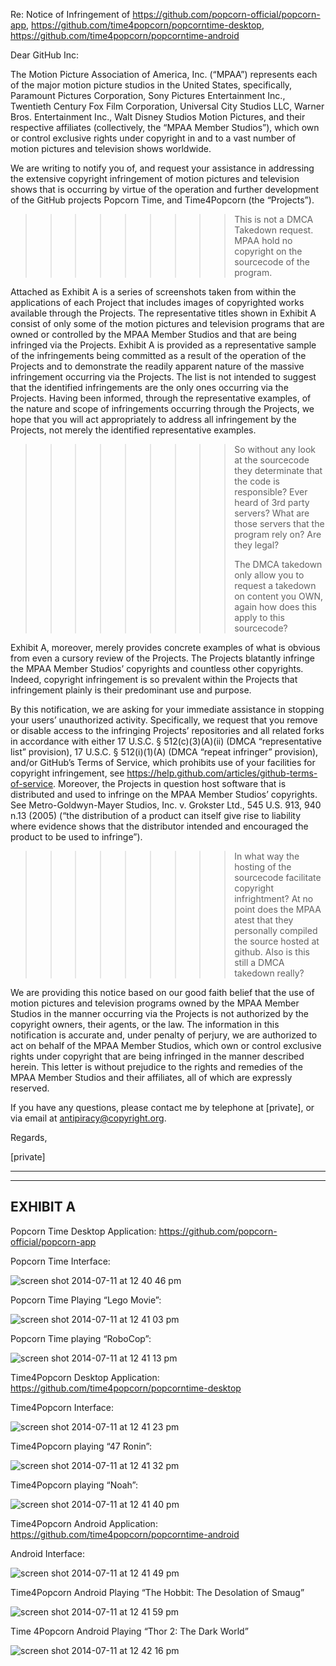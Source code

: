 Re: Notice of Infringement of https://github.com/popcorn-official/popcorn-app, 
https://github.com/time4popcorn/popcorntime-desktop, 
https://github.com/time4popcorn/popcorntime-android 
 
 
Dear GitHub Inc: 
 
The Motion Picture Association of America, Inc. (“MPAA”) represents each of the major motion 
picture studios in the United States, specifically, Paramount Pictures Corporation, Sony Pictures 
Entertainment Inc., Twentieth Century Fox Film Corporation, Universal City Studios LLC, 
Warner Bros. Entertainment Inc., Walt Disney Studios Motion Pictures, and their respective 
affiliates (collectively, the “MPAA Member Studios”), which own or control exclusive rights 
under copyright in and to a vast number of motion pictures and television shows worldwide. 
 
We are writing to notify you of, and request your assistance in addressing the extensive 
copyright infringement of motion pictures and television shows that is occurring by virtue of the 
operation and further development of the GitHub projects Popcorn Time, and Time4Popcorn (the 
“Projects”). 

>>>>>>>>>This is not a DMCA Takedown request.
>>>>>>>>>MPAA hold no copyright on the sourcecode of the program.

Attached as Exhibit A is a series of screenshots taken from within the applications of each 
Project that includes images of copyrighted works available through the Projects. The 
representative titles shown in Exhibit A consist of only some of the motion pictures and 
television programs that are owned or controlled by the MPAA Member Studios and that are 
being infringed via the Projects. Exhibit A is provided as a representative sample of the 
infringements being committed as a result of the operation of the Projects and to demonstrate the 
readily apparent nature of the massive infringement occurring via the Projects. The list is not 
intended to suggest that the identified infringements are the only ones occurring via the Projects. 
Having been informed, through the representative examples, of the nature and scope of 
infringements occurring through the Projects, we hope that you will act appropriately to address 
all infringement by the Projects, not merely the identified representative examples. 

>>>>>>>>>So without any look at the sourcecode they determinate that the code is responsible?
>>>>>>>>>Ever heard of 3rd party servers? What are those servers that the program rely on?
>>>>>>>>>Are they legal?
>>>>>>>>>
>>>>>>>>>The DMCA takedown only allow you to request a takedown on content you OWN, again
>>>>>>>>>how does this apply to this sourcecode?

Exhibit A, moreover, merely provides concrete examples of what is obvious from even a cursory 
review of the Projects. The Projects blatantly infringe the MPAA Member Studios’ copyrights 
and countless other copyrights. Indeed, copyright infringement is so prevalent within the 
Projects that infringement plainly is their predominant use and purpose. 
 
By this notification, we are asking for your immediate assistance in stopping your users’ 
unauthorized activity. Specifically, we request that you remove or disable access to the 
infringing Projects’ repositories and all related forks in accordance with either 17 U.S.C. § 
512(c)(3)(A)(ii) (DMCA “representative list” provision), 17 U.S.C. § 512(i)(1)(A) (DMCA 
“repeat infringer” provision), and/or GitHub’s Terms of Service, which prohibits use of your 
facilities for copyright infringement, see https://help.github.com/articles/github-terms-of-service. 
Moreover, the Projects in question host software that is distributed and used to infringe on the 
MPAA Member Studios’ copyrights. See Metro-Goldwyn-Mayer Studios, Inc. v. Grokster Ltd., 
545 U.S. 913, 940 n.13 (2005) (“the distribution of a product can itself give rise to liability 
where evidence shows that the distributor intended and encouraged the product to be used to 
infringe”). 

>>>>>>>>>In what way the hosting of the sourcecode facilitate copyright infrightment?
>>>>>>>>>At no point does the MPAA atest that they personally compiled the source hosted at github.
>>>>>>>>>Also is this still a DMCA takedown really?

We are providing this notice based on our good faith belief that the use of motion pictures and 
television programs owned by the MPAA Member Studios in the manner occurring via the 
Projects is not authorized by the copyright owners, their agents, or the law. The information in 
this notification is accurate and, under penalty of perjury, we are authorized to act on behalf of 
the MPAA Member Studios, which own or control exclusive rights under copyright that are 
being infringed in the manner described herein. This letter is without prejudice to the rights and 
remedies of the MPAA Member Studios and their affiliates, all of which are expressly reserved. 
 
If you have any questions, please contact me by telephone at [private], or via email at 
antipiracy@copyright.org. 
 
Regards, 

[private]

---

---

EXHIBIT A
---

Popcorn Time Desktop Application: https://github.com/popcorn-official/popcorn-app 
 
Popcorn Time Interface: 

![screen shot 2014-07-11 at 12 40 46 pm](https://cloud.githubusercontent.com/assets/2429380/3555910/eaced4b6-091c-11e4-85ea-6f13fb0dfcd1.png)
 
Popcorn Time Playing “Lego Movie”: 
 
![screen shot 2014-07-11 at 12 41 03 pm](https://cloud.githubusercontent.com/assets/2429380/3555912/f0412a52-091c-11e4-9c9b-2761536e54f9.png)

Popcorn Time playing “RoboCop”: 

![screen shot 2014-07-11 at 12 41 13 pm](https://cloud.githubusercontent.com/assets/2429380/3555913/f41ae74e-091c-11e4-9b9a-1aca11f2828f.png)

Time4Popcorn Desktop Application: https://github.com/time4popcorn/popcorntime-desktop 
 
Time4Popcorn Interface: 

![screen shot 2014-07-11 at 12 41 23 pm](https://cloud.githubusercontent.com/assets/2429380/3555915/f688d590-091c-11e4-9289-9e3ca38a156e.png)
 
Time4Popcorn playing “47 Ronin”: 

![screen shot 2014-07-11 at 12 41 32 pm](https://cloud.githubusercontent.com/assets/2429380/3555917/fcd3be1a-091c-11e4-990f-d3f6a03c1ef1.png)

Time4Popcorn playing “Noah”: 

![screen shot 2014-07-11 at 12 41 40 pm](https://cloud.githubusercontent.com/assets/2429380/3555920/ff83adb4-091c-11e4-9021-74d649bef364.png)

Time4Popcorn Android Application: https://github.com/time4popcorn/popcorntime-android 
 
Android Interface: 

![screen shot 2014-07-11 at 12 41 49 pm](https://cloud.githubusercontent.com/assets/2429380/3555921/018efeb0-091d-11e4-961a-0802cf84eebd.png)
 
Time4Popcorn Android Playing “The Hobbit: The Desolation of Smaug” 
 
![screen shot 2014-07-11 at 12 41 59 pm](https://cloud.githubusercontent.com/assets/2429380/3555922/03eecc58-091d-11e4-93b4-8c8fbb37e5a1.png)
 
Time 4Popcorn Android Playing “Thor 2: The Dark World”

![screen shot 2014-07-11 at 12 42 16 pm](https://cloud.githubusercontent.com/assets/2429380/3555923/0658965e-091d-11e4-9057-2a5d289af808.png)
